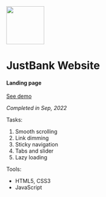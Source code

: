 <image src="/img/logo.png" width="100px">

# JustBank Website

#### Landing page

[See demo](https://polyvit.github.io/JustBankWebsite/)

_Completed in Sep, 2022_

Tasks:

1. Smooth scrolling
1. Link dimming
1. Sticky navigation
1. Tabs and slider
1. Lazy loading

Tools:

- HTML5, CSS3
- JavaScript
